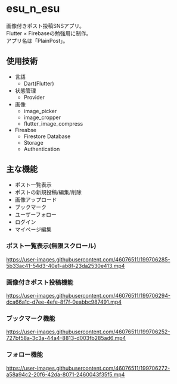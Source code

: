 # esu_n_esu
画像付きポスト投稿SNSアプリ。  
Flutter × Firebaseの勉強用に制作。  
アプリ名は「PlainPost」。

## 使用技術
- 言語
  - Dart(Flutter)
- 状態管理
  - Provider
- 画像
  - image_picker
  - image_cropper
  - flutter_image_compress
- Fireabse
  - Firestore Database
  - Storage
  - Authentication

## 主な機能
- ポスト一覧表示
- ポストの新規投稿/編集/削除
- 画像アップロード
- ブックマーク
- ユーザーフォロー
- ログイン
- マイページ編集

### ポスト一覧表示(無限スクロール)
https://user-images.githubusercontent.com/46076511/199706285-5b33ac41-54d3-40e1-ab8f-23da2530e413.mp4

### 画像付きポスト投稿機能
https://user-images.githubusercontent.com/46076511/199706294-dca66a1c-d7ee-4efe-8f7f-0eabbc987491.mp4

### ブックマーク機能
https://user-images.githubusercontent.com/46076511/199706252-727bf58a-3c3a-44a4-8813-d003fb285ad6.mp4

### フォロー機能
https://user-images.githubusercontent.com/46076511/199706272-a58a94c2-20f6-42da-8071-2460043f35f5.mp4
